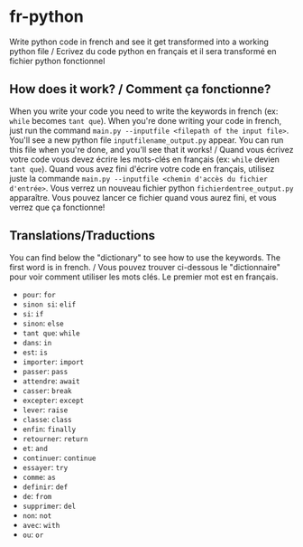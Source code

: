 # fr-python
Write python code in french and see it get transformed into a working python file / Ecrivez du code python en français et il sera transformé en fichier python fonctionnel

## How does it work? / Comment ça fonctionne?
When you write your code you need to write the keywords in french (ex: `while` becomes `tant que`). When you're done writing your code in french, just run the command `main.py --inputfile <filepath of the input file>`. You'll see a new python file `inputfilename_output.py` appear. You can run this file when you're done, and you'll see that it works! / Quand vous écrivez votre code vous devez écrire les mots-clés en français (ex: `while` devien `tant que`). Quand vous avez fini d'écrire votre code en français, utilisez juste la commande `main.py --inputfile <chemin d'accès du fichier d'entrée>`. Vous verrez un nouveau fichier python `fichierdentree_output.py` apparaître. Vous pouvez lancer ce fichier quand vous aurez fini, et vous verrez que ça fonctionne!

## Translations/Traductions
You can find below the "dictionary" to see how to use the keywords. The first word is in french. / Vous pouvez trouver ci-dessous le "dictionnaire" pour voir comment utiliser les mots clés. Le premier mot est en français.
 - `pour`: `for`
 - `sinon si`: `elif`
 - `si`: `if`
 - `sinon`: `else`
 - `tant que`: `while`
 - `dans`: `in`
 - `est`: `is`
 - `importer`: `import`
 - `passer`: `pass`
 - `attendre`: `await`
 - `casser`: `break`
 - `excepter`: `except`
 - `lever`: `raise`
 - `classe`: `class`
 - `enfin`: `finally`
 - `retourner`: `return`
 - `et`: `and`
 - `continuer`: `continue`
 - `essayer`: `try`
 - `comme`: `as`
 - `definir`: `def`
 - `de`: `from`
 - `supprimer`: `del`
 - `non`: `not`
 - `avec`: `with`
 - `ou`: `or`
